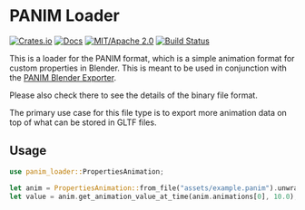 # PANIM Loader

[![Crates.io](https://img.shields.io/crates/v/panim-loader.svg)](https://crates.io/crates/panim-loader)
[![Docs](https://docs.rs/panim-loader/badge.svg)](https://docs.rs/panim-loader/)
[![MIT/Apache 2.0](https://img.shields.io/badge/license-MIT%2FApache-blue.svg)](https://github.com/synphonyte/panim-loader#license)
[![Build Status](https://github.com/synphonyte/panim-loader/actions/workflows/ci.yml/badge.svg)](https://github.com/synphonyte/panim-loader/actions/workflows/ci.yml)


This is a loader for the PANIM format, which is a simple animation format for custom properties in Blender.
This is meant to be used in conjunction with the [PANIM Blender Exporter](https://github.com/Synphonyte/blender-panim-exporter).

Please also check there to see the details of the binary file format.

The primary use case for this file type is to export more animation data on top of what can be stored in GLTF files.

## Usage

```rust
use panim_loader::PropertiesAnimation;

let anim = PropertiesAnimation::from_file("assets/example.panim").unwrap();
let value = anim.get_animation_value_at_time(anim.animations[0], 10.0);
```